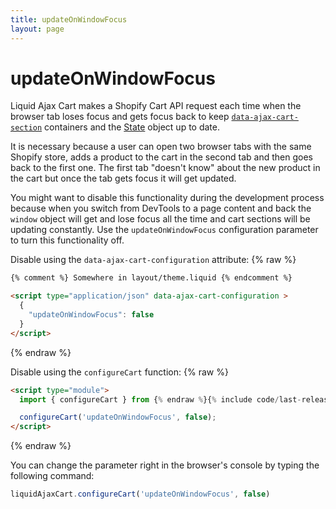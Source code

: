 ```yaml
---
title: updateOnWindowFocus
layout: page
---
```


# updateOnWindowFocus

Liquid Ajax Cart makes a Shopify Cart API request each time when the browser tab loses focus and gets focus back to keep [`data-ajax-cart-section`](/reference/data-ajax-cart-section/) containers and the [State](/reference/state/) object up to date.

It is necessary because a user can open two browser tabs with the same Shopify store, adds a product to the cart in the second tab and then goes back to the first one. The first tab "doesn't know" about the new product in the cart but once the tab gets focus it will get updated.

You might want to disable this functionality during the development process because when you switch from DevTools to a page content and back the `window` object will get and lose focus all the time and cart sections will be updating constantly. Use the `updateOnWindowFocus` configuration parameter to turn this functionality off.

Disable using the `data-ajax-cart-configuration` attribute:
{% raw %}
```html
{% comment %} Somewhere in layout/theme.liquid {% endcomment %}

<script type="application/json" data-ajax-cart-configuration >
  {
    "updateOnWindowFocus": false
  }
</script>
```
{% endraw %}

Disable using the `configureCart` function:
{% raw %}
```html
<script type="module">
  import { configureCart } from {% endraw %}{% include code/last-release-file-name.html asset_url=true %}{% raw %};

  configureCart('updateOnWindowFocus', false);
</script>
```
{% endraw %}

You can change the parameter right in the browser's console by typing the following command: 
```javascript
liquidAjaxCart.configureCart('updateOnWindowFocus', false)
```